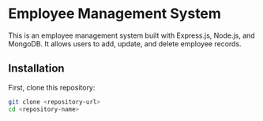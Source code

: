 # Employee Management System

This is an employee management system built with Express.js, Node.js, and MongoDB. It allows users to add, update, and delete employee records.

## Installation

First, clone this repository:

```bash
git clone <repository-url>
cd <repository-name>
